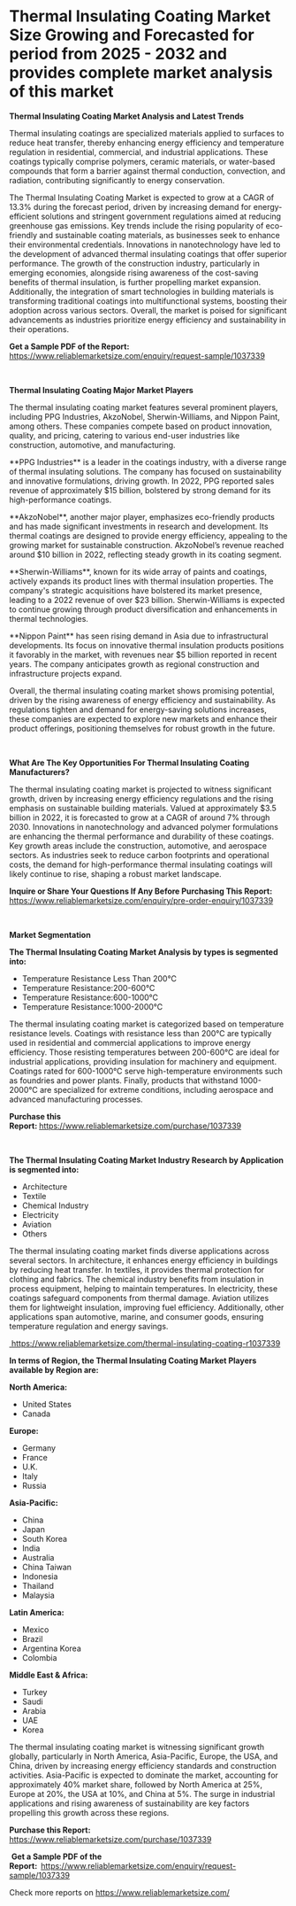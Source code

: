 <p><h1>Thermal Insulating Coating Market Size Growing and Forecasted for period from 2025 - 2032 and provides complete market analysis of this market</h1></p><p><strong>Thermal Insulating Coating Market Analysis and Latest Trends</strong></p>
<p><p>Thermal insulating coatings are specialized materials applied to surfaces to reduce heat transfer, thereby enhancing energy efficiency and temperature regulation in residential, commercial, and industrial applications. These coatings typically comprise polymers, ceramic materials, or water-based compounds that form a barrier against thermal conduction, convection, and radiation, contributing significantly to energy conservation.</p><p>The Thermal Insulating Coating Market is expected to grow at a CAGR of 13.3% during the forecast period, driven by increasing demand for energy-efficient solutions and stringent government regulations aimed at reducing greenhouse gas emissions. Key trends include the rising popularity of eco-friendly and sustainable coating materials, as businesses seek to enhance their environmental credentials. Innovations in nanotechnology have led to the development of advanced thermal insulating coatings that offer superior performance. The growth of the construction industry, particularly in emerging economies, alongside rising awareness of the cost-saving benefits of thermal insulation, is further propelling market expansion. Additionally, the integration of smart technologies in building materials is transforming traditional coatings into multifunctional systems, boosting their adoption across various sectors. Overall, the market is poised for significant advancements as industries prioritize energy efficiency and sustainability in their operations.</p></p>
<p><strong>Get a Sample PDF of the Report:&nbsp;</strong> <a href="https://www.reliablemarketsize.com/enquiry/request-sample/1037339?utm_campaign=2948&utm_medium=2&utm_source=Github&utm_content=ia&utm_term=01042025&utm_id=thermal-insulating-coating">https://www.reliablemarketsize.com/enquiry/request-sample/1037339</a></p>
<p>&nbsp;</p>
<p><strong>Thermal Insulating Coating Major Market Players</strong></p>
<p><p>The thermal insulating coating market features several prominent players, including PPG Industries, AkzoNobel, Sherwin-Williams, and Nippon Paint, among others. These companies compete based on product innovation, quality, and pricing, catering to various end-user industries like construction, automotive, and manufacturing.</p><p>**PPG Industries** is a leader in the coatings industry, with a diverse range of thermal insulating solutions. The company has focused on sustainability and innovative formulations, driving growth. In 2022, PPG reported sales revenue of approximately $15 billion, bolstered by strong demand for its high-performance coatings.</p><p>**AkzoNobel**, another major player, emphasizes eco-friendly products and has made significant investments in research and development. Its thermal coatings are designed to provide energy efficiency, appealing to the growing market for sustainable construction. AkzoNobel’s revenue reached around $10 billion in 2022, reflecting steady growth in its coating segment.</p><p>**Sherwin-Williams**, known for its wide array of paints and coatings, actively expands its product lines with thermal insulation properties. The company's strategic acquisitions have bolstered its market presence, leading to a 2022 revenue of over $23 billion. Sherwin-Williams is expected to continue growing through product diversification and enhancements in thermal technologies.</p><p>**Nippon Paint** has seen rising demand in Asia due to infrastructural developments. Its focus on innovative thermal insulation products positions it favorably in the market, with revenues near $5 billion reported in recent years. The company anticipates growth as regional construction and infrastructure projects expand.</p><p>Overall, the thermal insulating coating market shows promising potential, driven by the rising awareness of energy efficiency and sustainability. As regulations tighten and demand for energy-saving solutions increases, these companies are expected to explore new markets and enhance their product offerings, positioning themselves for robust growth in the future.</p></p>
<p>&nbsp;</p>
<p><strong>What Are The Key Opportunities For Thermal Insulating Coating Manufacturers?</strong></p>
<p><p>The thermal insulating coating market is projected to witness significant growth, driven by increasing energy efficiency regulations and the rising emphasis on sustainable building materials. Valued at approximately $3.5 billion in 2022, it is forecasted to grow at a CAGR of around 7% through 2030. Innovations in nanotechnology and advanced polymer formulations are enhancing the thermal performance and durability of these coatings. Key growth areas include the construction, automotive, and aerospace sectors. As industries seek to reduce carbon footprints and operational costs, the demand for high-performance thermal insulating coatings will likely continue to rise, shaping a robust market landscape.</p></p>
<p><strong>Inquire or Share Your Questions If Any Before Purchasing This Report:</strong> <a href="https://www.reliablemarketsize.com/enquiry/pre-order-enquiry/1037339?utm_campaign=2948&utm_medium=2&utm_source=Github&utm_content=ia&utm_term=01042025&utm_id=thermal-insulating-coating">https://www.reliablemarketsize.com/enquiry/pre-order-enquiry/1037339</a></p>
<p>&nbsp;</p>
<p><strong>Market Segmentation</strong></p>
<p><strong>The Thermal Insulating Coating Market Analysis by types is segmented into:</strong></p>
<p><ul><li>Temperature Resistance Less Than 200℃</li><li>Temperature Resistance:200-600℃</li><li>Temperature Resistance:600-1000℃</li><li>Temperature Resistance:1000-2000℃</li></ul></p>
<p><p>The thermal insulating coating market is categorized based on temperature resistance levels. Coatings with resistance less than 200℃ are typically used in residential and commercial applications to improve energy efficiency. Those resisting temperatures between 200-600℃ are ideal for industrial applications, providing insulation for machinery and equipment. Coatings rated for 600-1000℃ serve high-temperature environments such as foundries and power plants. Finally, products that withstand 1000-2000℃ are specialized for extreme conditions, including aerospace and advanced manufacturing processes.</p></p>
<p><strong>Purchase this Report:&nbsp;</strong><a href="https://www.reliablemarketsize.com/purchase/1037339?utm_campaign=2948&utm_medium=2&utm_source=Github&utm_content=ia&utm_term=01042025&utm_id=thermal-insulating-coating">https://www.reliablemarketsize.com/purchase/1037339</a></p>
<p>&nbsp;</p>
<p><strong>The Thermal Insulating Coating Market Industry Research by Application is segmented into:</strong></p>
<p><ul><li>Architecture</li><li>Textile</li><li>Chemical Industry</li><li>Electricity</li><li>Aviation</li><li>Others</li></ul></p>
<p><p>The thermal insulating coating market finds diverse applications across several sectors. In architecture, it enhances energy efficiency in buildings by reducing heat transfer. In textiles, it provides thermal protection for clothing and fabrics. The chemical industry benefits from insulation in process equipment, helping to maintain temperatures. In electricity, these coatings safeguard components from thermal damage. Aviation utilizes them for lightweight insulation, improving fuel efficiency. Additionally, other applications span automotive, marine, and consumer goods, ensuring temperature regulation and energy savings.</p></p>
<p><a href="https://www.reliablemarketsize.com/thermal-insulating-coating-r1037339?utm_campaign=2948&utm_medium=2&utm_source=Github&utm_content=ia&utm_term=01042025&utm_id=thermal-insulating-coating">&nbsp;https://www.reliablemarketsize.com/thermal-insulating-coating-r1037339</a></p>
<p><strong>In terms of Region, the Thermal Insulating Coating Market Players available by Region are:</strong></p>
<p>
    <p> <strong> North America: </strong>
        <ul>
            <li>United States</li>
            <li>Canada</li>
        </ul>
        </p> 
    <p> <strong> Europe: </strong>
        <ul>
            <li>Germany</li>
            <li>France</li>
            <li>U.K.</li>
            <li>Italy</li>
            <li>Russia</li>
        </ul>
        </p> 
    <p> <strong> Asia-Pacific: </strong>
        <ul>
            <li>China</li>
            <li>Japan</li>
            <li>South Korea</li>
            <li>India</li>
            <li>Australia</li>
            <li>China Taiwan</li>
            <li>Indonesia</li>
            <li>Thailand</li>
            <li>Malaysia</li>
        </ul>
        </p> 
    <p> <strong> Latin America: </strong>
        <ul>
            <li>Mexico</li>
            <li>Brazil</li>
            <li>Argentina Korea</li>
            <li>Colombia</li>
        </ul>
        </p> 
    <p> <strong> Middle East & Africa: </strong>
        <ul>
            <li>Turkey</li>
            <li>Saudi</li>
            <li>Arabia</li>
            <li>UAE</li>
            <li>Korea</li>
        </ul>
    </p>
    </p>
<p><p>The thermal insulating coating market is witnessing significant growth globally, particularly in North America, Asia-Pacific, Europe, the USA, and China, driven by increasing energy efficiency standards and construction activities. Asia-Pacific is expected to dominate the market, accounting for approximately 40% market share, followed by North America at 25%, Europe at 20%, the USA at 10%, and China at 5%. The surge in industrial applications and rising awareness of sustainability are key factors propelling this growth across these regions.</p></p>
<p><strong>Purchase this Report: </strong><a href="https://www.reliablemarketsize.com/purchase/1037339?utm_campaign=2948&utm_medium=2&utm_source=Github&utm_content=ia&utm_term=01042025&utm_id=thermal-insulating-coating">https://www.reliablemarketsize.com/purchase/1037339</a></p>
<p>&nbsp;<strong>Get a Sample PDF of the Report:&nbsp;&nbsp;</strong><a href="https://www.reliablemarketsize.com/enquiry/request-sample/1037339?utm_campaign=2948&utm_medium=2&utm_source=Github&utm_content=ia&utm_term=01042025&utm_id=thermal-insulating-coating">https://www.reliablemarketsize.com/enquiry/request-sample/1037339</a></p>
<p><strong></strong></p>
<p>Check more reports on <a href="https://www.reliablemarketsize.com/?utm_campaign=2948&utm_medium=2&utm_source=Github&utm_content=ia&utm_term=01042025&utm_id=thermal-insulating-coating">https://www.reliablemarketsize.com/</a></p>